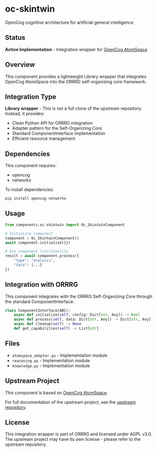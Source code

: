 # oc-skintwin

OpenCog cognitive architecture for artificial general intelligence

## Status

**Active Implementation** - Integration wrapper for [OpenCog AtomSpace](https://github.com/opencog/atomspace)

## Overview

This component provides a lightweight Library wrapper that integrates OpenCog AtomSpace 
into the ORRRG self-organizing core framework.

## Integration Type

**Library wrapper** - This is not a full clone of the upstream repository. Instead, it provides:
- Clean Python API for ORRRG integration
- Adapter pattern for the Self-Organizing Core
- Standard ComponentInterface implementation
- Efficient resource management

## Dependencies

This component requires:
- opencog
- networkx

To install dependencies:
```bash
pip install opencog networkx
```

## Usage

```python
from components.oc-skintwin import Oc_SkintwinComponent

# Initialize component
component = Oc_SkintwinComponent()
await component.initialize({})

# Use component functionality
result = await component.process({
    "type": "analysis",
    "data": {...}
})
```

## Integration with ORRRG

This component integrates with the ORRRG Self-Organizing Core through the standard ComponentInterface:

```python
class ComponentInterface(ABC):
    async def initialize(self, config: Dict[str, Any]) -> bool
    async def process(self, data: Dict[str, Any]) -> Dict[str, Any]
    async def cleanup(self) -> None
    def get_capabilities(self) -> List[str]
```

## Files

- `atomspace_adapter.py` - Implementation module
- `reasoning.py` - Implementation module
- `knowledge.py` - Implementation module

## Upstream Project

This component is based on [OpenCog AtomSpace](https://github.com/opencog/atomspace).

For full documentation of the upstream project, see the [upstream repository](https://github.com/opencog/atomspace).

## License

This integration wrapper is part of ORRRG and licensed under AGPL v3.0.
The upstream project may have its own license - please refer to the upstream repository.
